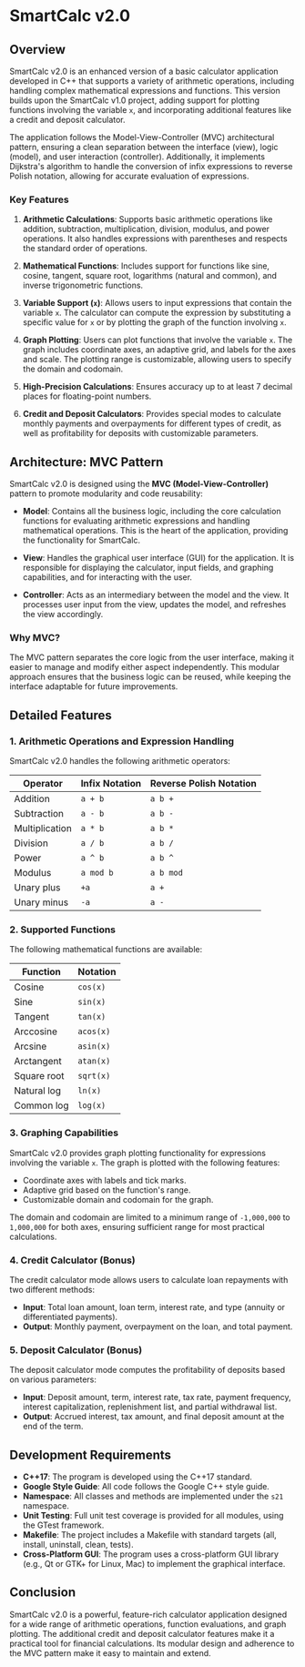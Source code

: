 # SmartCalc v2.0

## Overview

SmartCalc v2.0 is an enhanced version of a basic calculator application developed in C++ that supports a variety of arithmetic operations, including handling complex mathematical expressions and functions. This version builds upon the SmartCalc v1.0 project, adding support for plotting functions involving the variable `x`, and incorporating additional features like a credit and deposit calculator.

The application follows the Model-View-Controller (MVC) architectural pattern, ensuring a clean separation between the interface (view), logic (model), and user interaction (controller). Additionally, it implements Dijkstra's algorithm to handle the conversion of infix expressions to reverse Polish notation, allowing for accurate evaluation of expressions.

### Key Features

1. **Arithmetic Calculations**: Supports basic arithmetic operations like addition, subtraction, multiplication, division, modulus, and power operations. It also handles expressions with parentheses and respects the standard order of operations.
  
2. **Mathematical Functions**: Includes support for functions like sine, cosine, tangent, square root, logarithms (natural and common), and inverse trigonometric functions.
  
3. **Variable Support (`x`)**: Allows users to input expressions that contain the variable `x`. The calculator can compute the expression by substituting a specific value for `x` or by plotting the graph of the function involving `x`.
  
4. **Graph Plotting**: Users can plot functions that involve the variable `x`. The graph includes coordinate axes, an adaptive grid, and labels for the axes and scale. The plotting range is customizable, allowing users to specify the domain and codomain.

5. **High-Precision Calculations**: Ensures accuracy up to at least 7 decimal places for floating-point numbers.

6. **Credit and Deposit Calculators**: Provides special modes to calculate monthly payments and overpayments for different types of credit, as well as profitability for deposits with customizable parameters.

## Architecture: MVC Pattern

SmartCalc v2.0 is designed using the **MVC (Model-View-Controller)** pattern to promote modularity and code reusability:

- **Model**: Contains all the business logic, including the core calculation functions for evaluating arithmetic expressions and handling mathematical operations. This is the heart of the application, providing the functionality for SmartCalc.
  
- **View**: Handles the graphical user interface (GUI) for the application. It is responsible for displaying the calculator, input fields, and graphing capabilities, and for interacting with the user.
  
- **Controller**: Acts as an intermediary between the model and the view. It processes user input from the view, updates the model, and refreshes the view accordingly.

### Why MVC?

The MVC pattern separates the core logic from the user interface, making it easier to manage and modify either aspect independently. This modular approach ensures that the business logic can be reused, while keeping the interface adaptable for future improvements.

## Detailed Features

### 1. Arithmetic Operations and Expression Handling

SmartCalc v2.0 handles the following arithmetic operators:

| Operator         | Infix Notation | Reverse Polish Notation |
| ---------------- | -------------- | ----------------------- |
| Addition         | `a + b`        | `a b +`                 |
| Subtraction      | `a - b`        | `a b -`                 |
| Multiplication   | `a * b`        | `a b *`                 |
| Division         | `a / b`        | `a b /`                 |
| Power            | `a ^ b`        | `a b ^`                 |
| Modulus          | `a mod b`      | `a b mod`               |
| Unary plus       | `+a`           | `a +`                   |
| Unary minus      | `-a`           | `a -`                   |

### 2. Supported Functions

The following mathematical functions are available:

| Function         | Notation        |
| ---------------- | --------------- |
| Cosine           | `cos(x)`        |
| Sine             | `sin(x)`        |
| Tangent          | `tan(x)`        |
| Arccosine        | `acos(x)`       |
| Arcsine          | `asin(x)`       |
| Arctangent       | `atan(x)`       |
| Square root      | `sqrt(x)`       |
| Natural log      | `ln(x)`         |
| Common log       | `log(x)`        |

### 3. Graphing Capabilities

SmartCalc v2.0 provides graph plotting functionality for expressions involving the variable `x`. The graph is plotted with the following features:

- Coordinate axes with labels and tick marks.
- Adaptive grid based on the function's range.
- Customizable domain and codomain for the graph.

The domain and codomain are limited to a minimum range of `-1,000,000` to `1,000,000` for both axes, ensuring sufficient range for most practical calculations.

### 4. Credit Calculator (Bonus)

The credit calculator mode allows users to calculate loan repayments with two different methods:

- **Input**: Total loan amount, loan term, interest rate, and type (annuity or differentiated payments).
- **Output**: Monthly payment, overpayment on the loan, and total payment.

### 5. Deposit Calculator (Bonus)

The deposit calculator mode computes the profitability of deposits based on various parameters:

- **Input**: Deposit amount, term, interest rate, tax rate, payment frequency, interest capitalization, replenishment list, and partial withdrawal list.
- **Output**: Accrued interest, tax amount, and final deposit amount at the end of the term.

## Development Requirements

- **C++17**: The program is developed using the C++17 standard.
- **Google Style Guide**: All code follows the Google C++ style guide.
- **Namespace**: All classes and methods are implemented under the `s21` namespace.
- **Unit Testing**: Full unit test coverage is provided for all modules, using the GTest framework.
- **Makefile**: The project includes a Makefile with standard targets (all, install, uninstall, clean, tests).
- **Cross-Platform GUI**: The program uses a cross-platform GUI library (e.g., Qt or GTK+ for Linux, Mac) to implement the graphical interface.

## Conclusion

SmartCalc v2.0 is a powerful, feature-rich calculator application designed for a wide range of arithmetic operations, function evaluations, and graph plotting. The additional credit and deposit calculator features make it a practical tool for financial calculations. Its modular design and adherence to the MVC pattern make it easy to maintain and extend.